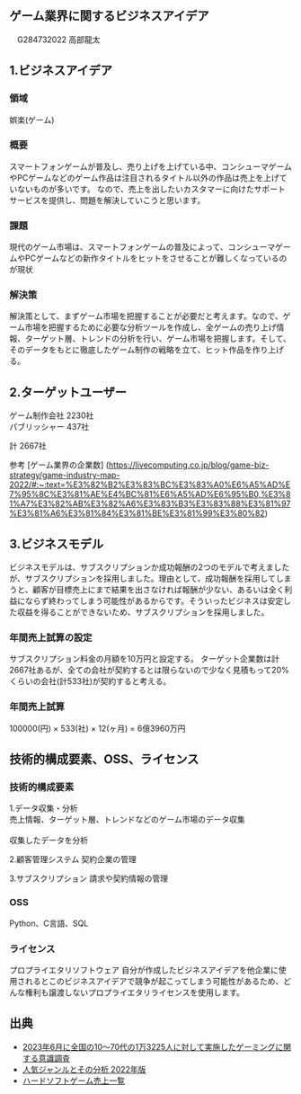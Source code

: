 ## ゲーム業界に関するビジネスアイデア
 　G284732022 高部龍太

## 1.ビジネスアイデア
### 領域
娯楽(ゲーム)

### 概要
スマートフォンゲームが普及し、売り上げを上げている中、コンシューマゲームやPCゲームなどのゲーム作品は注目されるタイトル以外の作品は売上を上げていないものが多いです。
なので、売上を出したいカスタマーに向けたサポートサービスを提供し、問題を解決していこうと思います。

### 課題
現代のゲーム市場は、スマートフォンゲームの普及によって、コンシューマゲームやPCゲームなどの新作タイトルをヒットをさせることが難しくなっているのが現状

### 解決策
解決策として、まずゲーム市場を把握することが必要だと考えます。なので、ゲーム市場を把握するために必要な分析ツールを作成し、全ゲームの売り上げ情報、ターゲット層、トレンドの分析を行い、ゲーム市場を把握します。そして、そのデータをもとに徹底したゲーム制作の戦略を立て、ヒット作品を作り上げる。

## 2.ターゲットユーザー

ゲーム制作会社  2230社
<br>パブリッシャー  437社<br>

計 2667社


参考
[ゲーム業界の企業数]
(https://livecomputing.co.jp/blog/game-biz-strategy/game-industry-map-2022/#:~:text=%E3%82%B2%E3%83%BC%E3%83%A0%E6%A5%AD%E7%95%8C%E3%81%AE%E4%BC%81%E6%A5%AD%E6%95%B0,%E3%81%A7%E3%82%AB%E3%82%A6%E3%83%B3%E3%83%88%E3%81%97%E3%81%A6%E3%81%84%E3%81%BE%E3%81%99%E3%80%82)


## 3.ビジネスモデル
ビジネスモデルは、サブスクリプションか成功報酬の2つのモデルで考えましたが、サブスクリプションを採用しました。理由として、成功報酬を採用してしまうと、顧客が目標売上にまで結果を出さなければ報酬が少ない、あるいは全く利益にならず終わってしまう可能性があるからです。そういったビジネスは安定した収益を得ることができないため、サブスクリプションを採用しました。

### 年間売上試算の設定
サブスクリプション料金の月額を10万円と設定する。
ターゲット企業数は計2667社あるが、全ての会社が契約するとは限らないので少なく見積もって20%くらいの会社(計533社)が契約すると考える。

### 年間売上試算
100000(円) × 533(社) × 12(ヶ月) = 6億3960万円


## 技術的構成要素、OSS、ライセンス
### 技術的構成要素
1.データ収集・分析
  <br>売上情報、ターゲット層、トレンドなどのゲーム市場のデータ収集<br>
  <br>収集したデータを分析<br>

2.顧客管理システム
  契約企業の管理

3.サブスクリプション
  請求や契約情報の管理

### OSS
Python、C言語、SQL

### ライセンス
プロプライエタリソフトウェア
自分が作成したビジネスアイデアを他企業に使用されるとこのビジネスアイデアで競争が起こってしまう可能性があるため、どんな権利も譲渡しないプロプライエタリライセンスを使用します。

## 出典
- [2023年6月に全国の10～70代の1万3225人に対して実施したゲーミングに関する意識調査](https://dime.jp/genre/1621226/#:~:text=%E5%A5%BD%E3%81%8D%E3%81%AA%E3%82%B2%E3%83%BC%E3%83%A0%E3%82%B8%E3%83%A3%E3%83%B3%E3%83%AB%E3%81%AF,%E6%9C%80%E3%82%82%E4%BA%BA%E6%B0%97%E3%81%A759%EF%BC%85&text=%E6%AC%A1%E3%81%84%E3%81%A7%E3%80%8C%E3%83%AD%E3%83%BC%E3%83%AB%E3%83%97%E3%83%AC%E3%82%A4%E3%83%B3%E3%82%B0%E3%82%B2%E3%83%BC%E3%83%A0%EF%BC%8F%E5%A4%9A,%E7%B5%90%E6%9E%9C%E3%81%8C%E5%87%BA%E3%81%A6%E3%81%84%E3%82%8B%E3%80%82)
- [人気ジャンルとその分析 2022年版](https://indiegamesjp.dev/?p=5862#:~:text=%E7%B5%90%E8%AB%96%E3%81%A8%E3%81%97%E3%81%A6%E3%80%81%E7%AB%B6%E4%BA%89%E3%81%8C%E6%BF%80%E3%81%97%E3%81%8F,%E3%83%91%E3%82%BA%E3%83%AB%E3%80%81%E3%83%97%E3%83%A9%E3%83%83%E3%83%88%E3%83%95%E3%82%A9%E3%83%BC%E3%83%A0%E3%81%A8VR%E3%81%A7%E3%81%99%E3%80%82)
- [ハードソフトゲーム売上一覧](https://teitengame.com/)